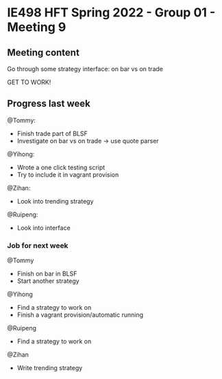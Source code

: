 # IE498 HFT Spring 2022 - Group 01 - Meeting 9

## Meeting content

Go through some strategy interface: on bar vs on trade

GET TO WORK!

## Progress last week

@Tommy:

- Finish trade part of BLSF
- Investigate on bar vs on trade -> use quote parser

@Yihong:

- Wrote a one click testing script
- Try to include it in vagrant provision

@Zihan:

- Look into trending strategy

@Ruipeng:

- Look into interface

### Job for next week 

@Tommy

- Finish on bar in BLSF
- Start another strategy

@Yihong

- Find a strategy to work on
- Finish a vagrant provision/automatic running

@Ruipeng

- Find a strategy to work on

@Zihan

- Write trending strategy
